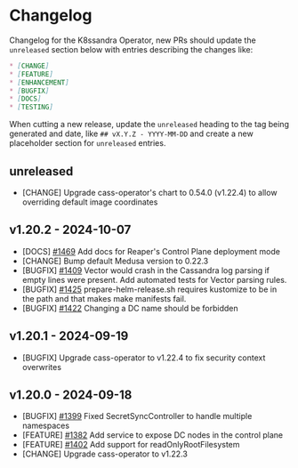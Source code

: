 # Changelog

Changelog for the K8ssandra Operator, new PRs should update the `unreleased` section below with entries describing the changes like:

```markdown
* [CHANGE]
* [FEATURE]
* [ENHANCEMENT]
* [BUGFIX]
* [DOCS]
* [TESTING]
```

When cutting a new release, update the `unreleased` heading to the tag being generated and date, like `## vX.Y.Z - YYYY-MM-DD` and create a new placeholder section for  `unreleased` entries.

## unreleased

* [CHANGE] Upgrade cass-operator's chart to 0.54.0 (v1.22.4) to allow overriding default image coordinates

## v1.20.2 - 2024-10-07

* [DOCS] [#1469](https://github.com/riptano/mission-control/issues/1469) Add docs for Reaper's Control Plane deployment mode
* [CHANGE] Bump default Medusa version to 0.22.3
* [BUGFIX] [#1409](https://github.com/k8ssandra/k8ssandra-operator/issues/1409) Vector would crash in the Cassandra log parsing if empty lines were present. Add automated tests for Vector parsing rules.
* [BUGFIX] [#1425](https://github.com/k8ssandra/k8ssandra-operator/issues/1425) prepare-helm-release.sh requires kustomize to be in the path and that makes make manifests fail.
* [BUGFIX] [#1422](https://github.com/k8ssandra/k8ssandra-operator/issues/1422) Changing a DC name should be forbidden

## v1.20.1 - 2024-09-19

* [BUGFIX] Upgrade cass-operator to v1.22.4 to fix security context overwrites

## v1.20.0 - 2024-09-18

* [BUGFIX] [#1399](https://github.com/k8ssandra/k8ssandra-operator/issues/1399) Fixed SecretSyncController to handle multiple namespaces
* [FEATURE] [#1382](https://github.com/k8ssandra/k8ssandra-operator/issues/1382) Add service to expose DC nodes in the control plane
* [FEATURE] [#1402](https://github.com/k8ssandra/k8ssandra-operator/issues/1402) Add support for readOnlyRootFilesystem
* [CHANGE] Upgrade cass-operator to v1.22.3
